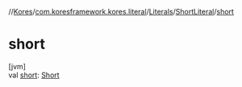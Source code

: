 //[Kores](../../../../index.md)/[com.koresframework.kores.literal](../../index.md)/[Literals](../index.md)/[ShortLiteral](index.md)/[short](short.md)

# short

[jvm]\
val [short](short.md): [Short](https://kotlinlang.org/api/latest/jvm/stdlib/kotlin/-short/index.html)

